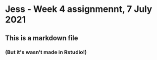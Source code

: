 # Jess - Week 4 assignmennt, 7 July 2021
## This is a markdown file
### (But it's wasn't made in Rstudio!)
